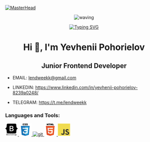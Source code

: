 [![MasterHead](https://visme.co/blog/wp-content/uploads/2019/10/animated-presentation-software-header.gif)]()

<div align="center" >
 
 ![waving](https://capsule-render.vercel.app/api?type=waving&height=90&color=gradient)
 
[![Typing SVG](https://readme-typing-svg.herokuapp.com?font=Mouse+Memoirs&size=65&pause=500&color=06CD9C&vCenter=true&width=600&height=70&lines=Mostafa+Fazli;MosFazli;a+Software+Developer;UI%2FUX+Designer)](https://git.io/typing-svg)
 
 </div>

<h1 align="center">Hi 👋, I'm Yevhenii Pohorielov</h1>
<h2 align="center">Junior Frontend Developer</h2>

- EMAIL: lendweekk@gmail.com

- LINKEDIN: https://www.linkedin.com/in/yevhenii-pohorielov-8239a0248/

- TELEGRAM: https://t.me/lendweekk


<h3 align="left">Languages and Tools:</h3>
<p> <a href="https://getbootstrap.com" target="_blank" rel="noreferrer"> <img src="https://raw.githubusercontent.com/devicons/devicon/master/icons/bootstrap/bootstrap-plain-wordmark.svg" alt="bootstrap" width="40" height="40"/> </a> <a href="https://www.w3schools.com/css/" target="_blank" rel="noreferrer"> <img src="https://raw.githubusercontent.com/devicons/devicon/master/icons/css3/css3-original-wordmark.svg" alt="css3" width="40" height="40"/> </a> <a href="https://git-scm.com/" target="_blank" rel="noreferrer"> <img src="https://www.vectorlogo.zone/logos/git-scm/git-scm-icon.svg" alt="git" width="40" height="40"/> </a> <a href="https://www.w3.org/html/" target="_blank" rel="noreferrer"> <img src="https://raw.githubusercontent.com/devicons/devicon/master/icons/html5/html5-original-wordmark.svg" alt="html5" width="40" height="40"/> </a> <a href="https://developer.mozilla.org/en-US/docs/Web/JavaScript" target="_blank" rel="noreferrer"> <img src="https://raw.githubusercontent.com/devicons/devicon/master/icons/javascript/javascript-original.svg" alt="javascript" width="40" height="40"/> </a> </p>
